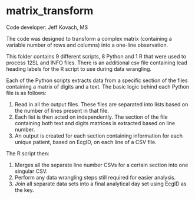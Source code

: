 # matrix_transform

Code developer: Jeff Kovach, MS

The code was designed to transform a complex matrix (containing a variable number of rows and columns) into a one-line observation.

This folder contains 9 different scripts, 8 Python and 1 R that were used to process 12SL and INFO files. There is an additional csv file containing lead heading labels for the R script to use during data wrangling. 

Each of the Python scripts extracts data from a specific section of the files containing a matrix of digits and a text. The basic logic behind each Python file is as follows:

1. Read in all the output files. These files are separated into lists based on the number of lines present in that file. 
2. Each list is then acted on independently. The section of the file containing both text and digits matrices is extracted based on line number. 
3. An output is created for each section containing information for each unique patient, based on EcgID, on each line of a CSV file.

The R script then:

1. Merges all the separate line number CSVs for a certain section into one singular CSV.
2. Perform any data wrangling steps still required for easier analysis.
3. Join all separate data sets into a final analytical day set using EcgID as the key. 
